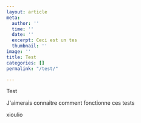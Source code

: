 ```yaml
---
layout: article
meta:
  author: ''
  time: ''
  date: ''
  excerpt: Ceci est un tes
  thumbnail: ''
image: ''
title: Test
categories: []
permalink: "/test/"

---
```

Test

J'aimerais connaitre comment fonctionne ces tests

xioulio